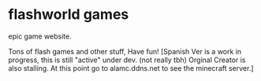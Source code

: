 # flashworld games
epic game website.

Tons of flash games and other stuff, Have fun!
[Spanish Ver is a work in progress, this is still "active" under dev. (not really tbh)
Orginal Creator is also stalling. At this point go to alamc.ddns.net to see the minecraft server.]
